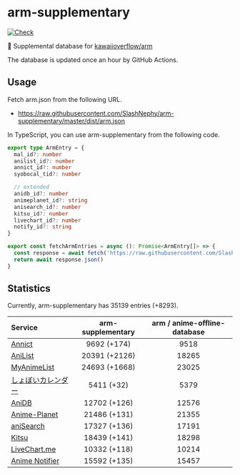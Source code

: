 # arm-supplementary

[![Check](https://github.com/SlashNephy/arm-supplementary/actions/workflows/check-node.yml/badge.svg)](https://github.com/SlashNephy/arm-supplementary/actions/workflows/check-node.yml)

💊 Supplemental database for [kawaiioverflow/arm](https://github.com/kawaiioverflow/arm)

The database is updated once an hour by GitHub Actions.

## Usage

Fetch arm.json from the following URL.

- https://raw.githubusercontent.com/SlashNephy/arm-supplementary/master/dist/arm.json

In TypeScript, you can use arm-supplementary from the following code.

```TypeScript
export type ArmEntry = {
  mal_id?: number
  anilist_id?: number
  annict_id?: number
  syobocal_tid?: number

  // extended
  anidb_id?: number
  animeplanet_id?: string
  anisearch_id?: number
  kitsu_id?: number
  livechart_id?: number
  notify_id?: string
}

export const fetchArmEntries = async (): Promise<ArmEntry[]> => {
  const response = await fetch('https://raw.githubusercontent.com/SlashNephy/arm-supplementary/master/dist/arm.json')
  return await response.json()
}
```

## Statistics

Currently, arm-supplementary has 35139 entries (+8293).

| Service                                     | arm-supplementary | arm / anime-offline-database |
| :------------------------------------------ | :---------------: | :--------------------------: |
| [Annict](https://annict.com)                |    9692 (+174)    |             9518             |
| [AniList](https://anilist.co)               |   20391 (+2126)   |            18265             |
| [MyAnimeList](https://myanimelist.net)      |   24693 (+1668)   |            23025             |
| [しょぼいカレンダー](https://cal.syoboi.jp) |    5411 (+32)     |             5379             |
| [AniDB](https://anidb.net)                  |   12702 (+126)    |            12576             |
| [Anime-Planet](https://anime-planet.com)    |   21486 (+131)    |            21355             |
| [aniSearch](https://anisearch.com)          |   17327 (+136)    |            17191             |
| [Kitsu](https://kitsu.io)                   |   18439 (+141)    |            18298             |
| [LiveChart.me](https://livechart.me)        |   10332 (+118)    |            10214             |
| [Anime Notifier](https://notify.moe)        |   15592 (+135)    |            15457             |
